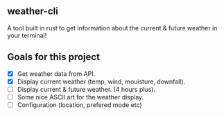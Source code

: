 ## weather-cli
A tool built in rust to get information about the current & future weather in your terminal!

## Goals for this project
- [x] Get weather data from API.
- [x] Display current weather (temp, wind, mouisture, downfall).
- [ ] Display current & future weather. (4 hours plus).
- [ ] Some nice ASCII art for the weather display.
- [ ] Configuration (location, prefered mode etc)
